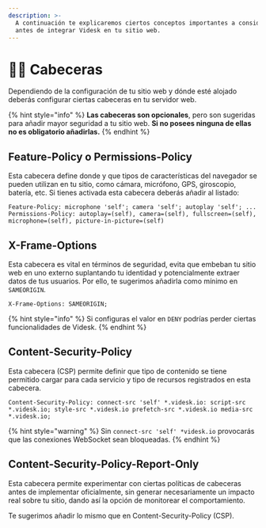 ```yaml
---
description: >-
  A continuación te explicaremos ciertos conceptos importantes a considerar
  antes de integrar Videsk en tu sitio web.
---
```


# 💆‍♀️ Cabeceras

Dependiendo de la configuración de tu sitio web y dónde esté alojado deberás configurar ciertas cabeceras en tu servidor web.

{% hint style="info" %}
**Las cabeceras son opcionales**, pero son sugeridas para añadir mayor seguridad a tu sitio web. **Si no posees ninguna de ellas no es obligatorio añadirlas.**
{% endhint %}

## Feature-Policy o Permissions-Policy

Esta cabecera define donde y que tipos de características del navegador se pueden utilizan en tu sitio, como cámara, micrófono, GPS, giroscopio, batería, etc. Si tienes activada esta cabecera deberás añadir al listado:

```
Feature-Policy: microphone 'self'; camera 'self'; autoplay 'self'; ...
Permissions-Policy: autoplay=(self), camera=(self), fullscreen=(self), microphone=(self), picture-in-picture=(self)
```

## X-Frame-Options

Esta cabecera es vital en términos de seguridad, evita que embeban tu sitio web en uno externo suplantando tu identidad y potencialmente extraer datos de tus usuarios. Por ello, te sugerimos añadirla como mínimo en `SAMEORIGIN`.

```
X-Frame-Options: SAMEORIGIN;
```

{% hint style="info" %}
Si configuras el valor en `DENY` podrías perder ciertas funcionalidades de Videsk.
{% endhint %}

## Content-Security-Policy

Esta cabecera (CSP) permite definir que tipo de contenido se tiene permitido cargar para cada servicio y tipo de recursos registrados en esta cabecera.

```
Content-Security-Policy: connect-src 'self' *.videsk.io: script-src *.videsk.io; style-src *.videsk.io prefetch-src *.videsk.io media-src *.videsk.io;
```

{% hint style="warning" %}
Sin `connect-src 'self' *videsk.io` provocarás que las conexiones WebSocket sean bloqueadas.
{% endhint %}

## Content-Security-Policy-Report-Only

Esta cabecera permite experimentar con ciertas políticas de cabeceras antes de implementar oficialmente, sin generar necesariamente un impacto real sobre tu sitio, dando así la opción de monitorear el comportamiento.

Te sugerimos añadir lo mismo que en Content-Security-Policy (CSP).
